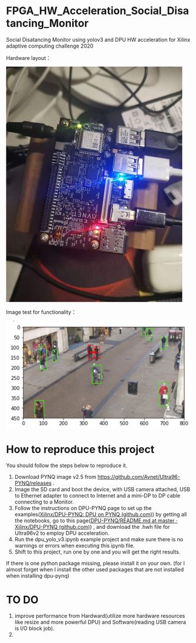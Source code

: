 # FPGA_HW_Acceleration_Social_Disatancing_Monitor
 Social Disatancing Monitor using yolov3 and DPU HW acceleration for Xilinx adaptive computing challenge 2020

Hardware layout：

![layout](https://github.com/jedibobo/FPGA_HW_Acceleration_Social_Disatancing_Monitor/blob/main/img/layout.jpg)

Image test for functionality：

<img src="https://github.com/jedibobo/FPGA_HW_Acceleration_Social_Disatancing_Monitor/blob/main/img/image-20201129111317248.png" width="800" align="center">

# How to reproduce this project

You should follow the steps below to reproduce it.

1. Download PYNQ image v2.5 from https://github.com/Avnet/Ultra96-PYNQ/releases .
2. Image the SD card and boot the device, with USB camera attached, USB to Ethernet adapter to connect to Internet and a mini-DP to DP cable connecting to a Monitor.
3. Follow the instructions on DPU-PYNQ page to set up the examples([Xilinx/DPU-PYNQ: DPU on PYNQ (github.com)](https://github.com/Xilinx/DPU-PYNQ)) by getting all the notebooks, go to this page([DPU-PYNQ/README.md at master · Xilinx/DPU-PYNQ (github.com)](https://github.com/Xilinx/DPU-PYNQ/blob/master/host/README.md)) , and download the .hwh file for Ultra96v2 to employ DPU acceleration.
4. Run the dpu_yolo_v3.ipynb example project and make sure there is no warnings or errors when executing this ipynb file.
5. Shift to this project, run one by one and you will get the right results. 

If there is one python package missing, please install it on your own. (for I almost forget when I install the other used packages that are not installed when installing dpu-pynq)

# TO DO

1. improve performance from Hardward(utilize more hardware resources like resize and more powerful DPU) and Software(reading USB camera is I/O block job).
2. 
